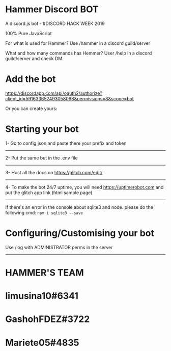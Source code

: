 # Hammer Discord BOT
A discord.js bot - #DISCORD HACK WEEK 2019

100% Pure JavaScript

For what is used for Hammer? Use /hammer in a discord guild/server

What and how many commands has Hemmer? User /help in a discord guild/server and check DM.
# Add the bot
https://discordapp.com/api/oauth2/authorize?client_id=591633652493058068&permissions=8&scope=bot
 
Or you can create yours:

# Starting your bot
1- Go to config.json and paste there your prefix and token
________________
2- Put the same but in the .env file
________________
3- Host all the docs on https://glitch.com/edit/
________________
4- To make the bot 24/7 uptime, you will need https://uptimerobot.com and put the glitch app link (html sample page)
________________

If there's an error in the console about sqlite3 and node. please do the following cmd:
``npm i sqlite3 --save``

# Configuring/Customising your bot
Use /log with ADMINISTRATOR perms in the server
________________
# HAMMER'S TEAM
limusina10#6341
=========
GashohFDEZ#3722
=========
Mariete05#4835
=========
